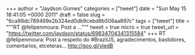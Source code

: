 
+++
author = "Jaydson Gomes"
categories = ["tweet"]
date = "Sun May 15 18:41:05 +0000 2011"
draft = false
slug = "6ca98dc789469e2b324ed0db9cebd8b506aa897c"
tags = ["tweet"]
title = """RT @felipenmoura: Post a ..."""
tweet = true
micro = true
tweet_url = "https://twitter.com/jaydson/status/69834704341315584"
+++
RT @felipenmoura: Post a respeito do #BrazilJS, agradecimentos, bastidores, comentarios, etceteras... http://goo.gl/yIedB

